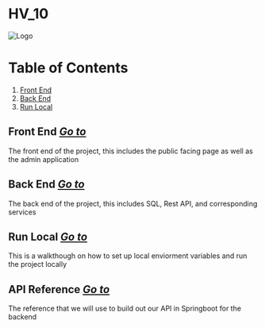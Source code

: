 # HV_10

![Logo](https://drive.google.com/uc?id=1JBQm5fDz63FCYrqz2NNXzW_xG_GpicXi)

# Table of Contents

1. [Front End](#FrontEnd)
2. [Back End](#BackEnd)
3. [Run Local](#RunLocal)

## Front End [___Go to___](./Frontend)

The front end of the project, this includes the public facing page as well as the admin application

## Back End [___Go to___](./Backend)

The back end of the project, this includes SQL, Rest API, and corresponding services

## Run Local [___Go to___](./Documents/RUNLOCAL.md)

This is a walkthough on how to set up local enviorment variables and run the project locally

## API Reference [___Go to___](./Documents/APIREFERENCE.md)

The reference that we will use to build out our API in Springboot for the backend